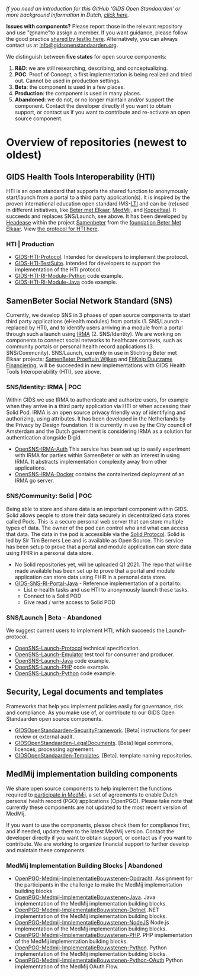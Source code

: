 *If you need an introduction for this GitHub ‘GIDS Open Standaarden’ or more background information in Dutch, [click here](https://github.com/GIDSOpenStandaarden/Introduction).*

**Issues with components?** Please report those in the relevant repository and use "@name"to assign a member. If you want guidance, please follow the good practice [shared by testlio here](https://testlio.com/blog/the-ideal-bug-report/). Alternatively, you can always contact us at info@gidsopenstandaarden.org. 

We distinguish between **five states** for open source components:

1. **R&D**: we are still researching, describing, and conceptualizing.
2. **POC**: Proof of Concept, a first implementation is being realized and tried out. Cannot be used in production settings.
3. **Beta**: the component is used in a few places.
4. **Production**: the component is used in many places.
5. **Abandoned**: we do not, or no longer maintain and/or support the component. Contact the developer directly if you want to obtain support, or contact us if you want to contribute and re-activate an open source component.  


# Overview of repositories (newest to oldest)
## GIDS Health Tools Interoperability (HTI) 
HTI is an open standard that supports the shared function to anonymously start/launch from a portal to a third party application(s). It is inspired by the proven international education open standard IMS-[LTI](https://www.imsglobal.org/activity/learning-tools-interoperability) and can be (re)used in different initiatives, like [Beter met Elkaar](https://www.betermetelkaar.org/), [MedMij](https://www.medmij.nl/), and [Koppeltaal](https://www.koppeltaal.nl/). It succeeds and replaces SNS/Launch, see above.  It has been developed by [Headease](https://www.headease.nl/) within the project [Samenbeter](https://www.samenbeter.org/) from the [foundation Beter Met Elkaar](https://www.betermetelkaar.org/).
 View [the protocol for HTI here](https://github.com/GIDSOpenStandaarden/GIDS-HTI-Protocol).

### HTI | Production
- [GIDS-HTI-Protocol](https://github.com/GIDSOpenStandaarden/GIDS-HTI-Protocol). Intended for developers to implement the protocol.
- [GIDS-HTI-TestSuite](https://github.com/GIDSOpenStandaarden/GIDS-HTI-TestSuite). intended for developers to support the implementation of the HTI protocol.
- [GIDS-HTI-RI-Module-Python](https://github.com/GIDSOpenStandaarden/GIDS-HTI-RI-Module-Python) code example.
- [GIDS-HTI-RI-Module-Java](https://github.com/GIDSOpenStandaarden/GIDS-HTI-RI-Module-Java) code example.

## SamenBeter Social Network Standard (SNS)
Currently, we develop SNS in 3 phases of open source components to start third party applications (eHealth modules) from portals (1. SNS/Launch - replaced by HTI), and to identify users arriving in a module from a portal through such a launch using [IRMA](https://github.com/privacybydesign) (2. SNS/Identity). We are working on components to connect social networks to healthcare contexts, such as community portals or personal health record applications (3. SNS/Community). SNS/Launch, currently in use in Stichting Beter met Elkaar projects; [SamenBeter Proeftuin Wijken](https://www.samenbeter.org/proeftuinen) and [FitKnip Duurzame Financiering](https://www.samenbeter.org/fitknip), will be succeeded in new implementations with GIDS Health Tools Interoperability (HTI), see above.

### SNS/Identity: IRMA | POC
Within GIDS we use IRMA to authenticate and authorize users, for example when they arrive in a third party application via HTI or when accessing their Solid Pod. IRMA is an open source privacy friendly way of identifying and authorizing, using attributes. It has been developed in the Netherlands by the Privacy by Design foundation. It is currently in use by the City council of Amsterdam and the Dutch government is considering IRMA as a solution for authentication alongside Digid. 

- [OpenSNS-IRMA-Auth](https://github.com/GIDSOpenStandaarden/OpenSNS-IRMA-Auth) This service has been set up to easily experiment with IRMA for parties within SamenBeter or with an interest in using IRMA. It abstracts implementation complexity away from other applications.
- [OpenSNS-IRMA-Docker](https://github.com/GIDSOpenStandaarden/OpenSNS-IRMA-Docker) contains the containerized deployment of an IRMA go server.

### SNS/Community: Solid | POC
Being able to store and share data is an important component within GIDS. Solid allows people to store their data securely in decentralized data stores called Pods. This is a secure personal web server that can store multiple types of data. The owner of the pod can control who and what can access that data. The data in the pod is accessible via the [Solid Protocol](https://solid.github.io/specification/). Solid is led by Sir Tim Berners Lee and is available as Open Source.
This service has been setup to prove that a portal and module application can store data using FHIR in a personal data store.
- No Solid repositories yet, will be uploaded Q1 2021. The repo that will be made available has been set up to prove that a portal and module application can store data using FHIR in a personal data store.
- [GIDS-SNS-RI-Portal-Java](https://github.com/GIDSOpenStandaarden/GIDS-SNS-RI-Portal-Java) - Reference implementation of a portal to:
  - List e-health tasks and use HTI to anonymously launch these tasks. 
  - Connect to a Solid POD
  - Give read / write access to Solid POD

 
### SNS/Launch | Beta - Abandoned
We suggest current users to implement HTI, which succeeds the Launch-protocol.

- [OpenSNS-Launch-Protocol](https://github.com/GIDSOpenStandaarden/OpenSNS-Launch-Protocol) technical specification.
- [OpenSNS-Launch-Emulator](https://github.com/GIDSOpenStandaarden/OpenSNS-Launch-Emulator) test tool for consumer and producer.
- [OpenSNS-Launch-Java](https://github.com/GIDSOpenStandaarden/OpenSNS-Launch-Java) code example.
- [OpenSNS-Launch-PHP](https://github.com/GIDSOpenStandaarden/OpenSNS-Launch-PHP) code example.
- [OpenSNS-Launch-Python](https://github.com/GIDSOpenStandaarden/OpenSNS-Launch-Python) code example.
 
## Security, Legal documents and templates
Frameworks that help you implement policies easily for governance, risk and compliance. As you make use of, or contribute to our GIDS Open Standaarden open source components.

- [GIDSOpenStandaarden-SecurityFramework](https://github.com/GIDSOpenStandaarden/GIDSOpenStandaarden-SecurityFramework). [Beta] instructions for peer review or external audit.
- [GIDSOpenStandaarden-LegalDocuments](https://github.com/GIDSOpenStandaarden/GIDSOpenStandaarden-LegalDocuments). [Beta] legal commons, licences, processing agreement.
- [GIDSOpenStandaarden-Templates](https://github.com/GIDSOpenStandaarden/GIDSOpenStandaarden-Templates). [Beta]. template naming repositories. 
 
## MedMij implementation building components
We share open source components to help implement the functions required to [participate in MedMij](https://www.medmij.nl/open-source-bouwstenen/), a set of agreements to enable Dutch personal health record (PGO) applications (OpenPGO). Please take note that currently these components are not updated to the most recent version of MedMij.

If you want to use the components, please check them for compliance first, and if needed, update them to the latest MedMij version. Contact the developer directly if you want to obtain support, or contact us if you want to contribute. We are working to organize financial support to further develop and maintain these components.

### MedMij Implementation Building Blocks | Abandoned
- [OpenPGO-Medmij-ImplementatieBouwstenen-Opdracht](https://github.com/GIDSOpenStandaarden/OpenPGO-Medmij-ImplementatieBouwstenen-Opdracht). Assignment for the participants in the challenge to make the MedMij implementation building blocks
- [OpenPGO-Medmij-ImplementatieBouwstenen-Java](https://github.com/GIDSOpenStandaarden/OpenPGO-Medmij-ImplementatieBouwstenen-Java). Java implementation of the MedMij implementation building blocks.
- [OpenPGO-Medmij-ImplementatieBouwstenen-Dotnet](https://github.com/GIDSOpenStandaarden/OpenPGO-Medmij-ImplementatieBouwstenen-Dotnet) .NET implementation of the MedMij implementation building blocks.
- [OpenPGO-Medmij-ImplementatieBouwstenen-NodeJS](https://github.com/GIDSOpenStandaarden/OpenPGO-Medmij-ImplementatieBouwstenen-NodeJS) Node.js implementation of the MedMij implementation building blocks.
- [OpenPGO-Medmij-ImplementatieBouwstenen-PHP](https://github.com/GIDSOpenStandaarden/OpenPGO-Medmij-ImplementatieBouwstenen-PHP). PHP implementation of the MedMij implementation building blocks.
- [OpenPGO-Medmij-ImplementatieBouwstenen-Python](https://github.com/GIDSOpenStandaarden/OpenPGO-Medmij-ImplementatieBouwstenen-Python). Python implementation of the MedMij implementation building blocks.
- [OpenPGO-Medmij-ImplementatieBouwstenen-Python-OAuth](https://github.com/GIDSOpenStandaarden/OpenPGO-Medmij-ImplementatieBouwstenen-Python-OAuth) Python implementation of the MedMij OAuth Flow.
